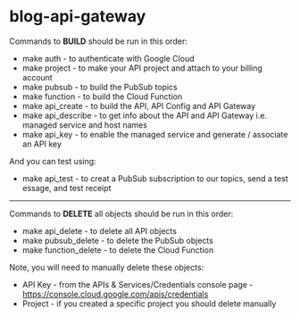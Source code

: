 # blog-api-gateway

Commands to **BUILD** should be run in this order:

- make auth - to authenticate with Google Cloud
- make project - to make your API project and attach to your billing account
- make pubsub - to build the PubSub topics
- make function - to build the Cloud Function
- make api_create - to build the API, API Config and API Gateway
- make api_describe - to get info about the API and API Gateway i.e. managed service and host names
- make api_key - to enable the managed service and generate / associate an API key

And you can test using:

- make api_test - to creat a PubSub subscription to our topics, send a test essage, and test receipt

--------------------------------------

Commands to **DELETE** all objects should be run in this order:

- make api_delete - to delete all API objects
- make pubsub_delete - to delete the PubSub objects
- make function_delete - to delete the Cloud Function

Note, you will need to manually delete these objects:

- API Key - from the APIs & Services/Credentials console page - https://console.cloud.google.com/apis/credentials
- Project - if you created a specific project you should delete manually






